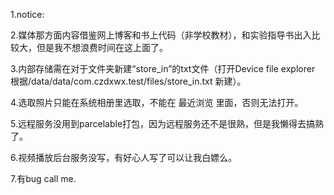 1.notice:  

2.媒体那方面内容借鉴网上博客和书上代码（非学校教材），和实验指导书出入比较大，但是我不想浪费时间在这上面了。

3.内部存储需在对于文件夹新建“store_in”的txt文件（打开Device file explorer 根据/data/data/com.czdxwx.test/files/store_in.txt 新建）。  

4.选取照片只能在系统相册里选取，不能在 最近浏览 里面，否则无法打开。   

5.远程服务没用到parcelable打包，因为远程服务还不是很熟，但是我懒得去搞熟了。   

6.视频播放后台服务没写，有好心人写了可以让我白嫖么。   

7.有bug call me.
